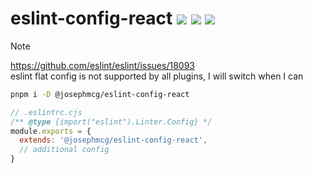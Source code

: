 # eslint-config-react <a href="https://npm.im/@josephmcg/eslint-config-react"><img src="https://badgen.net/npm/v/@josephmcg/eslint-config-react"></a> <a href="https://npm.im/@josephmcg/eslint-config-react"><img src="https://badgen.net/npm/dm/@josephmcg/eslint-config-react"></a> <a href="https://packagephobia.now.sh/result?p=@josephmcg/eslint-config-react"><img src="https://packagephobia.now.sh/badge?p=@josephmcg/eslint-config-react"></a>

> [!NOTE]  
> <https://github.com/eslint/eslint/issues/18093>  
> eslint flat config is not supported by all plugins, I will switch when I can

```bash
pnpm i -D @josephmcg/eslint-config-react
```

```cjs
// .eslintrc.cjs
/** @type {import("eslint").Linter.Config} */
module.exports = {
  extends: '@josephmcg/eslint-config-react',
  // additional config
}
```
